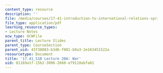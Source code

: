 ```yaml
---
content_type: resource
description: ''
file: /media/courses/17-41-introduction-to-international-relations-spring-2018/81169a1f15b230962660e79110abfa61_MIT17_41S18_lec20a.pdf
file_type: application/pdf
learning_resource_types:
- Lecture Notes
ocw_type: OCWFile
parent_title: Lecture Slides
parent_type: CourseSection
parent_uid: 43f38083-b3d6-f981-b9a3-2e163451522a
resourcetype: Document
title: '17.41_S18 Lecture 20A: War'
uid: 81169a1f-15b2-3096-2660-e79110abfa61
---
```

